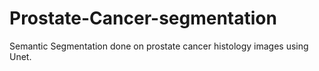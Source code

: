 # Prostate-Cancer-segmentation
Semantic Segmentation done on prostate cancer histology images using Unet.
